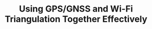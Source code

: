 ---
layout: externalpost
title: "Using GPS/GNSS and Wi-Fi Triangulation Together Effectively"
redirect_url: https://dev.blues.io/blog/using-gps-wifi-tri-together/
publication_name: "Blues Developer Blog"
publication_url: "https://dev.blues.io/blog/"
---
